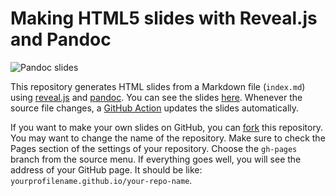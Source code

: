 # Making HTML5 slides with Reveal.js and Pandoc

![Pandoc slides](https://github.com/eLearningHub/presentation-reveal-pandoc/workflows/Pandoc%20slides/badge.svg)

This repository generates HTML slides from a Markdown file (`index.md`) using [reveal.js](https://revealjs.com/) and [pandoc](https://pandoc.org/). You can see the slides [here](https://elearninghub.github.io/presentation-reveal-pandoc). Whenever the source file changes, a [GitHub Action](https://github.com/features/actions) updates the slides automatically.

If you want to make your own slides on GitHub, you can [fork](https://help.github.com/en/github/getting-started-with-github/fork-a-repo) this repository. You may want to change the name of the repository. Make sure to check the Pages section of the settings of your repository. Choose the `gh-pages` branch from the source menu. If everything goes well, you will see the address of your GitHub page. It should be like: `yourprofilename.github.io/your-repo-name`.

